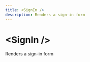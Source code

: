 ```yaml
---
title: <SignIn />
description: Renders a sign-in form
---
```


# &lt;SignIn /&gt;

Renders a sign-in form

